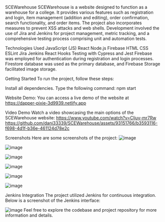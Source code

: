 SCEWarehouse
SCEWarehouse is a website designed to function as a warehouse for a college. It provides various features such as registration and login, item management (addition and editing), order confirmation, search functionality, and order items. The project also incorporates measures to prevent XSS attacks and web shells. Development involved the use of Jira and Jenkins for project management, metric tracking, and a comprehensive testing process comprising unit and automation tests.

Technologies Used
JavaScript (JS)
React
Node.js
Firebase
HTML
CSS
ESLint
Jira
Jenkins
React Hooks
Testing with Cypress and Jest
Firebase was employed for authentication during registration and login processes. Firestore database was used as the primary database, and Firebase Storage facilitated image storage.

Getting Started
To run the project, follow these steps:

Install all dependencies.
Type the following command: npm start

Website Demo:
You can access a live demo of the website at https://dapper-pixie-3d9939.netlify.app

Video Demo
Watch a video showcasing the main options of the SCEWarehouse website:
https://www.youtube.com/watch?v=Cljuy-mr7Rw
https://github.com/dani33339/SCEWarehouse/assets/93151766/b3593116-f698-4d1f-b36e-461124d78e2c

Screenshots
Here are some screenshots of the project:
![image](https://github.com/dani33339/SCEWarehouse/assets/93151766/760ff36d-920a-4109-8676-bd2564478acf)

![image](https://github.com/dani33339/SCEWarehouse/assets/93151766/4f5dca7f-8493-40e9-9632-0e7b23f1fb0b)

![image](https://github.com/dani33339/SCEWarehouse/assets/93151766/9e880221-20d5-429f-8868-481dfec814bc)

![image](https://github.com/dani33339/SCEWarehouse/assets/93151766/7a82651a-575a-46d1-afb9-ce2db0e014a0)

![image](https://github.com/dani33339/SCEWarehouse/assets/93151766/c1ce845b-f8f0-48e9-ad09-3b291a784573)

![image](https://github.com/dani33339/SCEWarehouse/assets/93151766/d5c4ee1b-af7a-42be-8ba9-500836e76e70)


Jenkins Integration
The project utilized Jenkins for continuous integration. Below is a screenshot of the Jenkins interface:

![image](https://github.com/dani33339/SCEWarehouse/assets/93151766/425f5e30-c1d6-403c-9048-ae7a9384b242)
Feel free to explore the codebase and project repository for more information and details.






